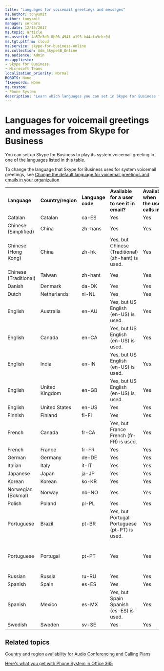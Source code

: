```yaml
---
title: "Languages for voicemail greetings and messages"
ms.author: tonysmit
author: tonysmit
manager: serdars
ms.date: 12/15/2017
ms.topic: article
ms.assetid: 4a57e3d0-8b08-494f-a195-b44afa9cbc0d
ms.tgt.pltfrm: cloud
ms.service: skype-for-business-online
ms.collection: Adm_Skype4B_Online
ms.audience: Admin
ms.appliesto: 
- Skype for Business
- Microsoft Teams
localization_priority: Normal
ROBOTS: None
f1keywords: None
ms.custom:
- Phone System
description: "Learn which languages you can set in Skype for Business for the default system messages. "
---
```


# Languages for voicemail greetings and messages from Skype for Business

You can set up Skype for Business to play its system voicemail greeting in one of the languages listed in this table.
  
To change the language that Skype for Business uses for system voicemail greetings, see [Change the default language for voicemail greetings and emails in your organization](change-the-default-language-for-voicemail-greetings-and-emails-in-your-organizat.md).
  
|||||||
|:-----|:-----|:-----|:-----|:-----|:-----|
|**Language** <br/> |**Country/region** <br/> |**Language code** <br/> |**Available for a user to see it in email?** <br/> |**Available when the user calls in?** <br/> |**Transcription available?** <br/> |
|Catalan  <br/> |Catalan  <br/> |ca-ES  <br/> |Yes  <br/> |Yes  <br/> |No  <br/> |
|Chinese (Simplified)  <br/> |China  <br/> |zh-hans  <br/> |Yes  <br/> |Yes  <br/> |Yes  <br/> |
|Chinese (Hong Kong)  <br/> |China  <br/> |zh-hk  <br/> |Yes, but Chinese (Traditional) (zh-hant) is used.  <br/> | Yes <br/> |Yes, but Chinese (Traditional) (zh-hant) is used.  <br/> |
|Chinese (Traditional)  <br/> |Taiwan  <br/> |zh-hant  <br/> |Yes  <br/> |Yes  <br/> |No  <br/> |
|Danish  <br/> |Denmark  <br/> |da-DK  <br/> |Yes  <br/> |Yes  <br/> |No  <br/> |
|Dutch  <br/> |Netherlands  <br/> |nl-NL  <br/> |Yes  <br/> |Yes  <br/> |No  <br/> |
|English  <br/> |Australia  <br/> |en-AU  <br/> |Yes, but US English (en-US) is used.  <br/> |Yes  <br/> |Yes, but US English (en-US) is used.  <br/> |
|English  <br/> |Canada  <br/> |en-CA  <br/> |Yes, but US English (en-US) is used.  <br/> |Yes  <br/> |Yes, but US English (en-US) is used.  <br/> |
|English  <br/> |India  <br/> |en-IN  <br/> |Yes, but US English (en-US) is used.  <br/> |Yes  <br/> |Yes, but US English (en-US) is used.  <br/> |
|English  <br/> |United Kingdom  <br/> |en-GB  <br/> |Yes, but US English (en-US) is used.  <br/> |Yes  <br/> |Yes, but US English (en-US) is used.  <br/> |
|English  <br/> |United States  <br/> |en-US  <br/> |Yes  <br/> |Yes  <br/> |Yes  <br/> |
|Finnish  <br/> |Finland  <br/> |fi-Fl  <br/> |Yes  <br/> |Yes  <br/> |No  <br/> |
|French  <br/> |Canada  <br/> |fr-CA  <br/> |Yes, but France French (fr-FR) is used.  <br/> |Yes  <br/> |Yes, but France French (fr-FR) is used.  <br/> |
|French  <br/> |France  <br/> |fr-FR  <br/> |Yes  <br/> |Yes  <br/> |Yes  <br/> |
|German  <br/> |Germany  <br/> |de-DE  <br/> |Yes  <br/> |Yes  <br/> |Yes  <br/> |
|Italian  <br/> |Italy  <br/> |it-IT  <br/> |Yes  <br/> |Yes  <br/> |Yes  <br/> |
|Japanese  <br/> |Japan  <br/> |ja-JP  <br/> |Yes  <br/> |Yes  <br/> |No  <br/> |
|Korean  <br/> |Korean  <br/> |ko-KR  <br/> |Yes  <br/> |Yes  <br/> |No  <br/> |
|Norwegian (Bokmal)  <br/> |Norway  <br/> |nb-NO  <br/> |Yes  <br/> |Yes  <br/> |No  <br/> |
|Polish  <br/> |Poland  <br/> |pl-PL  <br/> |Yes  <br/> | Yes <br/> |No  <br/> |
|Portuguese  <br/> |Brazil  <br/> |pt-BR  <br/> |Yes, but Portugal Portuguese (pt-PT) is used.  <br/> |Yes  <br/> |Yes  <br/> |
|Portuguese  <br/> |Portugal  <br/> |pt-PT  <br/> |Yes  <br/> |Yes  <br/> |Yes, but Brazil Portuguese (pt-BR) is used.  <br/> |
|Russian  <br/> |Russia  <br/> |ru-RU  <br/> |Yes  <br/> |Yes  <br/> |No  <br/> |
|Spanish  <br/> |Spain  <br/> |es-ES  <br/> |Yes  <br/> |Yes  <br/> |Yes  <br/> |
|Spanish  <br/> |Mexico  <br/> |es-MX  <br/> |Yes, but Spain Spanish (es-ES) is used.  <br/> |Yes  <br/> |Yes, but Spain Spanish (es-ES) is used.  <br/> |
|Swedish  <br/> |Sweden  <br/> |sv-SE  <br/> |Yes  <br/> |Yes  <br/> |No  <br/> |
   
## Related topics
[Country and region availability for Audio Conferencing and Calling Plans](../../country-and-region-availability-for-audio-conferencing-and-calling-plans/country-and-region-availability-for-audio-conferencing-and-calling-plans.md)

[Here's what you get with Phone System in Office 365](../../what-is-phone-system-in-office-365/here-s-what-you-get-with-phone-system-in-office-365.md)
  